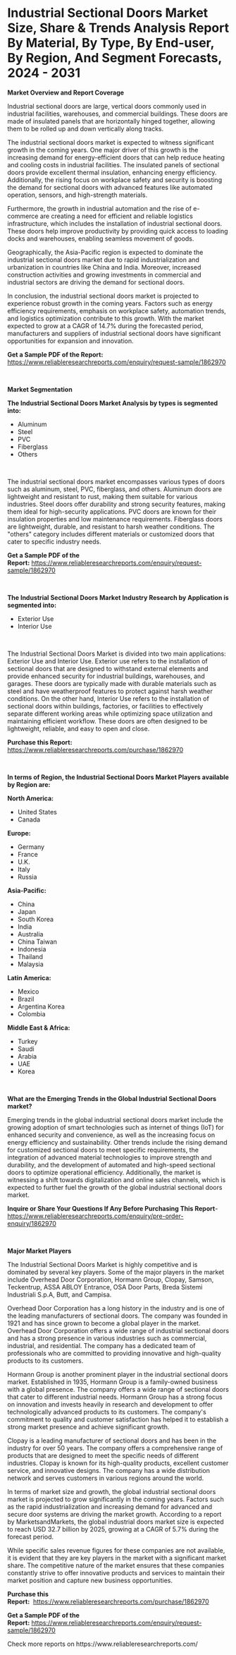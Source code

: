 <p><h1>Industrial Sectional Doors Market Size, Share & Trends Analysis Report By Material, By Type, By End-user, By Region, And Segment Forecasts, 2024 - 2031</h1></p><p><strong>Market Overview and Report Coverage</strong></p>
<p><p>Industrial sectional doors are large, vertical doors commonly used in industrial facilities, warehouses, and commercial buildings. These doors are made of insulated panels that are horizontally hinged together, allowing them to be rolled up and down vertically along tracks.</p><p>The industrial sectional doors market is expected to witness significant growth in the coming years. One major driver of this growth is the increasing demand for energy-efficient doors that can help reduce heating and cooling costs in industrial facilities. The insulated panels of sectional doors provide excellent thermal insulation, enhancing energy efficiency. Additionally, the rising focus on workplace safety and security is boosting the demand for sectional doors with advanced features like automated operation, sensors, and high-strength materials.</p><p>Furthermore, the growth in industrial automation and the rise of e-commerce are creating a need for efficient and reliable logistics infrastructure, which includes the installation of industrial sectional doors. These doors help improve productivity by providing quick access to loading docks and warehouses, enabling seamless movement of goods.</p><p>Geographically, the Asia-Pacific region is expected to dominate the industrial sectional doors market due to rapid industrialization and urbanization in countries like China and India. Moreover, increased construction activities and growing investments in commercial and industrial sectors are driving the demand for sectional doors.</p><p>In conclusion, the industrial sectional doors market is projected to experience robust growth in the coming years. Factors such as energy efficiency requirements, emphasis on workplace safety, automation trends, and logistics optimization contribute to this growth. With the market expected to grow at a CAGR of 14.7% during the forecasted period, manufacturers and suppliers of industrial sectional doors have significant opportunities for expansion and innovation.</p></p>
<p><strong>Get a Sample PDF of the Report:</strong> <a href="https://www.reliableresearchreports.com/enquiry/request-sample/1862970">https://www.reliableresearchreports.com/enquiry/request-sample/1862970</a></p>
<p>&nbsp;</p>
<p><strong>Market Segmentation</strong></p>
<p><strong>The Industrial Sectional Doors Market Analysis by types is segmented into:</strong></p>
<p><ul><li>Aluminum</li><li>Steel</li><li>PVC</li><li>Fiberglass</li><li>Others</li></ul></p>
<p>&nbsp;</p>
<p><p>The industrial sectional doors market encompasses various types of doors such as aluminum, steel, PVC, fiberglass, and others. Aluminum doors are lightweight and resistant to rust, making them suitable for various industries. Steel doors offer durability and strong security features, making them ideal for high-security applications. PVC doors are known for their insulation properties and low maintenance requirements. Fiberglass doors are lightweight, durable, and resistant to harsh weather conditions. The "others" category includes different materials or customized doors that cater to specific industry needs.</p></p>
<p><strong>Get a Sample PDF of the Report:</strong>&nbsp;<a href="https://www.reliableresearchreports.com/enquiry/request-sample/1862970">https://www.reliableresearchreports.com/enquiry/request-sample/1862970</a></p>
<p>&nbsp;</p>
<p><strong>The Industrial Sectional Doors Market Industry Research by Application is segmented into:</strong></p>
<p><ul><li>Exterior Use</li><li>Interior Use</li></ul></p>
<p>&nbsp;</p>
<p><p>The Industrial Sectional Doors Market is divided into two main applications: Exterior Use and Interior Use. Exterior use refers to the installation of sectional doors that are designed to withstand external elements and provide enhanced security for industrial buildings, warehouses, and garages. These doors are typically made with durable materials such as steel and have weatherproof features to protect against harsh weather conditions. On the other hand, Interior Use refers to the installation of sectional doors within buildings, factories, or facilities to effectively separate different working areas while optimizing space utilization and maintaining efficient workflow. These doors are often designed to be lightweight, reliable, and easy to open and close.</p></p>
<p><strong>Purchase this Report:</strong>&nbsp; <a href="https://www.reliableresearchreports.com/purchase/1862970">https://www.reliableresearchreports.com/purchase/1862970</a></p>
<p>&nbsp;</p>
<p><strong>In terms of Region, the Industrial Sectional Doors Market Players available by Region are:</strong></p>
<p>
    <p> <strong> North America: </strong>
        <ul>
            <li>United States</li>
            <li>Canada</li>
        </ul>
        </p> 
    <p> <strong> Europe: </strong>
        <ul>
            <li>Germany</li>
            <li>France</li>
            <li>U.K.</li>
            <li>Italy</li>
            <li>Russia</li>
        </ul>
        </p> 
    <p> <strong> Asia-Pacific: </strong>
        <ul>
            <li>China</li>
            <li>Japan</li>
            <li>South Korea</li>
            <li>India</li>
            <li>Australia</li>
            <li>China Taiwan</li>
            <li>Indonesia</li>
            <li>Thailand</li>
            <li>Malaysia</li>
        </ul>
        </p> 
    <p> <strong> Latin America: </strong>
        <ul>
            <li>Mexico</li>
            <li>Brazil</li>
            <li>Argentina Korea</li>
            <li>Colombia</li>
        </ul>
        </p> 
    <p> <strong> Middle East & Africa: </strong>
        <ul>
            <li>Turkey</li>
            <li>Saudi</li>
            <li>Arabia</li>
            <li>UAE</li>
            <li>Korea</li>
        </ul>
    </p>
    </p>
<p>&nbsp;</p>
<p><strong>What are the Emerging Trends in the Global Industrial Sectional Doors market?</strong></p>
<p><p>Emerging trends in the global industrial sectional doors market include the growing adoption of smart technologies such as internet of things (IoT) for enhanced security and convenience, as well as the increasing focus on energy efficiency and sustainability. Other trends include the rising demand for customized sectional doors to meet specific requirements, the integration of advanced material technologies to improve strength and durability, and the development of automated and high-speed sectional doors to optimize operational efficiency. Additionally, the market is witnessing a shift towards digitalization and online sales channels, which is expected to further fuel the growth of the global industrial sectional doors market.</p></p>
<p><strong>Inquire or Share Your Questions If Any Before Purchasing This Report</strong>- <a href="https://www.reliableresearchreports.com/enquiry/pre-order-enquiry/1862970">https://www.reliableresearchreports.com/enquiry/pre-order-enquiry/1862970</a></p>
<p>&nbsp;</p>
<p><strong>Major Market Players</strong></p>
<p><p>The Industrial Sectional Doors Market is highly competitive and is dominated by several key players. Some of the major players in the market include Overhead Door Corporation, Hormann Group, Clopay, Samson, Teckentrup, ASSA ABLOY Entrance, OSA Door Parts, Breda Sistemi Industriali S.p.A, Butt, and Campisa.</p><p>Overhead Door Corporation has a long history in the industry and is one of the leading manufacturers of sectional doors. The company was founded in 1921 and has since grown to become a global player in the market. Overhead Door Corporation offers a wide range of industrial sectional doors and has a strong presence in various industries such as commercial, industrial, and residential. The company has a dedicated team of professionals who are committed to providing innovative and high-quality products to its customers.</p><p>Hormann Group is another prominent player in the industrial sectional doors market. Established in 1935, Hormann Group is a family-owned business with a global presence. The company offers a wide range of sectional doors that cater to different industrial needs. Hormann Group has a strong focus on innovation and invests heavily in research and development to offer technologically advanced products to its customers. The company's commitment to quality and customer satisfaction has helped it to establish a strong market presence and achieve significant growth.</p><p>Clopay is a leading manufacturer of sectional doors and has been in the industry for over 50 years. The company offers a comprehensive range of products that are designed to meet the specific needs of different industries. Clopay is known for its high-quality products, excellent customer service, and innovative designs. The company has a wide distribution network and serves customers in various regions around the world.</p><p>In terms of market size and growth, the global industrial sectional doors market is projected to grow significantly in the coming years. Factors such as the rapid industrialization and increasing demand for advanced and secure door systems are driving the market growth. According to a report by MarketsandMarkets, the global industrial doors market size is expected to reach USD 32.7 billion by 2025, growing at a CAGR of 5.7% during the forecast period.</p><p>While specific sales revenue figures for these companies are not available, it is evident that they are key players in the market with a significant market share. The competitive nature of the market ensures that these companies constantly strive to offer innovative products and services to maintain their market position and capture new business opportunities.</p></p>
<p><strong>Purchase this Report:</strong>&nbsp;&nbsp;<a href="https://www.reliableresearchreports.com/purchase/1862970">https://www.reliableresearchreports.com/purchase/1862970</a></p>
<p></p>
<p><strong>Get a Sample PDF of the Report:</strong>&nbsp;<a href="https://www.reliableresearchreports.com/enquiry/request-sample/1862970">https://www.reliableresearchreports.com/enquiry/request-sample/1862970</a></p>
<p>Check more reports on https://www.reliableresearchreports.com/</p>